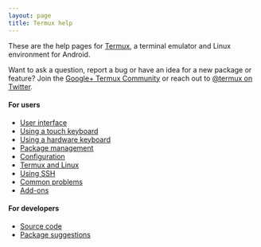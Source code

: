 ```yaml
---
layout: page
title: Termux help
---
```


These are the help pages for [Termux](https://termux.com), a terminal emulator and Linux environment for Android.

Want to ask a question, report a bug or have an idea for a new package or feature? Join the [Google+ Termux Community](https://plus.google.com/communities/101692629528551299417) or reach out to [@termux on Twitter](https://twitter.com/termux).

#### For users
- [User interface](user-interface.html)
- [Using a touch keyboard](touch-keyboard.html)
- [Using a hardware keyboard](hardware-keyboard.html)
- [Package management](package-management.html)
- [Configuration](configuration.html)
- [Termux and Linux](linux.html)
- [Using SSH](ssh.html)
- [Common problems](common-problems.html)
- [Add-ons](add-ons.html)

#### For developers
- [Source code](source-code.html)
- [Package suggestions](package-suggestions.html)
